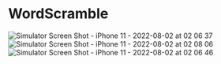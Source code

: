 # WordScramble

![Simulator Screen Shot - iPhone 11 - 2022-08-02 at 02 06 37](https://user-images.githubusercontent.com/76867730/182303966-9bcac43d-3dec-4b6b-bec2-994c18b5185b.png)
![Simulator Screen Shot - iPhone 11 - 2022-08-02 at 02 08 06](https://user-images.githubusercontent.com/76867730/182303970-b11536f8-363d-43ef-8ce4-c4f1bda377e3.png)
![Simulator Screen Shot - iPhone 11 - 2022-08-02 at 02 06 46](https://user-images.githubusercontent.com/76867730/182303972-fd972d61-7dda-4120-b3fb-38effe6df568.png)
